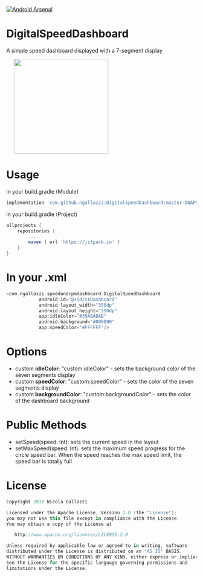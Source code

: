 [![Android Arsenal]( https://img.shields.io/badge/Android%20Arsenal-DigitalSpeedDashboard-green.svg?style=flat )]( https://android-arsenal.com/details/1/7413 )

# DigitalSpeedDashboard

A simple speed dashboard displayed with a 7-segment display
<div>
  <img src="https://raw.githubusercontent.com/ngallazzi/DigitalSpeedDashboard/master/2pivz4.gif" width="250" hspace="20" />
  <br/>
</div>

# Usage

in your build.gradle (Module)
```groovy
implementation 'com.github.ngallazzi:DigitalSpeedDashboard:master-SNAPSHOT'
```

in your build.gradle (Project)
```groovy
allprojects {
	repositories {
		...
		maven { url 'https://jitpack.io' }
	}
}
```
# In your .xml
```groovy
<com.ngallazzi.speedandrpmdashboard.DigitalSpeedDashboard
            android:id="@+id/srDashboard"
            android:layout_width="350dp"
            android:layout_height="350dp"
            app:idleColor="#35ABABAB"
            android:background="#000000"
            app:speedColor="#FFFFFF"/>
```

# Options
 - custom **idleColor**: "custom:idleColor" - sets the background color of the seven segments display
 - custom **speedColor**: "custom:speedColor" - sets the color of the seven segments display
 - custom **backgroundColor**: "custom:backgroundColor" - sets the color of the dashboard background
 
# Public Methods

- setSpeed(speed: Int): sets the current speed in the layout
- setMaxSpeed(speed: Int): sets the maximum speed progress for the circle speed bar. When the speed reaches the max speed limit, the speed bar is totally full
 
 # License
```groovy 
Copyright 2018 Nicola Gallazzi

Licensed under the Apache License, Version 2.0 (the "License");
you may not use this file except in compliance with the License.
You may obtain a copy of the License at

   http://www.apache.org/licenses/LICENSE-2.0

Unless required by applicable law or agreed to in writing, software
distributed under the License is distributed on an "AS IS" BASIS,
WITHOUT WARRANTIES OR CONDITIONS OF ANY KIND, either express or implied.
See the License for the specific language governing permissions and
limitations under the License.

